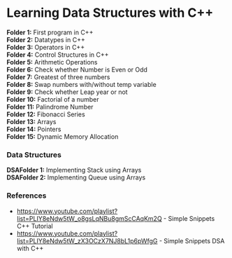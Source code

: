 # Learning Data Structures with C++

**Folder 1:** First program in C++ <br>
**Folder 2:** Datatypes in C++ <br>
**Folder 3:** Operators in C++ <br>
**Folder 4:** Control Structures in C++ <br>
**Folder 5:** Arithmetic Operations <br>
**Folder 6:** Check whether Number is Even or Odd <br>
**Folder 7:** Greatest of three numbers <br>
**Folder 8:** Swap numbers with/without temp variable <br>
**Folder 9:** Check whether Leap year or not <br>
**Folder 10:** Factorial of a number <br>
**Folder 11:** Palindrome Number <br>
**Folder 12:** Fibonacci Series <br>
**Folder 13:** Arrays <br>
**Folder 14:** Pointers <br>
**Folder 15:** Dynamic Memory Allocation <br>

### Data Structures
**DSAFolder 1:** Implementing Stack using Arrays <br>
**DSAFolder 2:** Implementing Queue using Arrays <br>

### References
- https://www.youtube.com/playlist?list=PLIY8eNdw5tW_o8gsLqNBu8gmScCAqKm2Q - Simple Snippets C++ Tutorial
- https://www.youtube.com/playlist?list=PLIY8eNdw5tW_zX3OCzX7NJ8bL1p6pWfgG - Simple Snippets DSA with C++